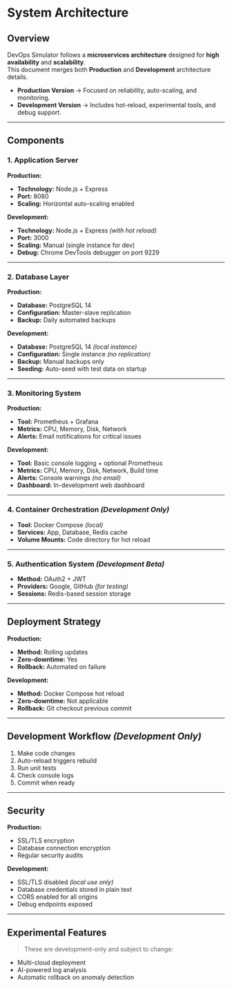 # System Architecture

## Overview
DevOps Simulator follows a **microservices architecture** designed for **high availability** and **scalability**.  
This document merges both **Production** and **Development** architecture details.

- **Production Version** → Focused on reliability, auto-scaling, and monitoring.  
- **Development Version** → Includes hot-reload, experimental tools, and debug support.

---

## Components

### 1. Application Server
**Production:**
- **Technology:** Node.js + Express  
- **Port:** 8080  
- **Scaling:** Horizontal auto-scaling enabled  

**Development:**
- **Technology:** Node.js + Express *(with hot reload)*  
- **Port:** 3000  
- **Scaling:** Manual (single instance for dev)  
- **Debug:** Chrome DevTools debugger on port 9229  

---

### 2. Database Layer
**Production:**
- **Database:** PostgreSQL 14  
- **Configuration:** Master-slave replication  
- **Backup:** Daily automated backups  

**Development:**
- **Database:** PostgreSQL 14 *(local instance)*  
- **Configuration:** Single instance *(no replication)*  
- **Backup:** Manual backups only  
- **Seeding:** Auto-seed with test data on startup  

---

### 3. Monitoring System
**Production:**
- **Tool:** Prometheus + Grafana  
- **Metrics:** CPU, Memory, Disk, Network  
- **Alerts:** Email notifications for critical issues  

**Development:**
- **Tool:** Basic console logging + optional Prometheus  
- **Metrics:** CPU, Memory, Disk, Network, Build time  
- **Alerts:** Console warnings *(no email)*  
- **Dashboard:** In-development web dashboard  

---

### 4. Container Orchestration *(Development Only)*
- **Tool:** Docker Compose *(local)*  
- **Services:** App, Database, Redis cache  
- **Volume Mounts:** Code directory for hot reload  

---

### 5. Authentication System *(Development Beta)*
- **Method:** OAuth2 + JWT  
- **Providers:** Google, GitHub *(for testing)*  
- **Sessions:** Redis-based session storage  

---

## Deployment Strategy

**Production:**
- **Method:** Rolling updates  
- **Zero-downtime:** Yes  
- **Rollback:** Automated on failure  

**Development:**
- **Method:** Docker Compose hot reload  
- **Zero-downtime:** Not applicable  
- **Rollback:** Git checkout previous commit  

---

## Development Workflow *(Development Only)*
1. Make code changes  
2. Auto-reload triggers rebuild  
3. Run unit tests  
4. Check console logs  
5. Commit when ready  

---

## Security

**Production:**
- SSL/TLS encryption  
- Database connection encryption  
- Regular security audits  

**Development:**
- SSL/TLS disabled *(local use only)*  
- Database credentials stored in plain text  
- CORS enabled for all origins  
- Debug endpoints exposed  

---

## Experimental Features 
> These are development-only and subject to change:
- Multi-cloud deployment  
- AI-powered log analysis  
- Automatic rollback on anomaly detection  
